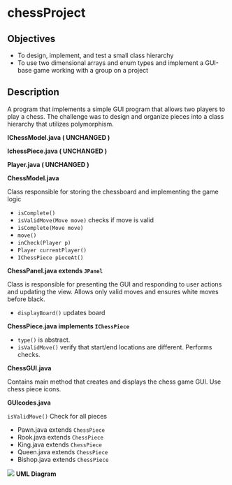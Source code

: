 # chessProject
## Objectives
- To design, implement, and test a small class hierarchy 
- To use two dimensional arrays and enum types and implement a GUI-base game 
working with a group on a project 

## Description
A program that implements a simple GUI program that allows two players to play a chess. The challenge was to design and organize pieces into a class hierarchy that utilizes polymorphism. 

**IChessModel.java ( UNCHANGED )** 

**IchessPiece.java ( UNCHANGED )** 

**Player.java ( UNCHANGED )** 

**ChessModel.java**

Class responsible for storing the chessboard and implementing the game logic
- `isComplete()`  
- `isValidMove(Move move)` checks if move is valid
- `isComplete(Move move)` 
- `move()` 
- `inCheck(Player p)`
- `Player currentPlayer()`
- `IChessPiece pieceAt()`

**ChessPanel.java extends `JPanel`**

Class is responsible for presenting the GUI and responding to user actions and updating the view. Allows only valid moves and ensures white moves before black. 
- `displayBoard()` updates board

**ChessPiece.java implements `IChessPiece`** 

- `type()` is abstract.
- `isValidMove()`  verify that start/end locations are different. Performs checks.

**ChessGUI.java**

Contains main method that creates and displays the chess game GUI. Use chess piece icons. 

**GUIcodes.java**

 `isValidMove()` Check for all pieces
 - Pawn.java extends `ChessPiece` 
 - Rook.java extends `ChessPiece`
- King.java extends `ChessPiece` 
- Queen.java extends `ChessPiece`
- Bishop.java extends `ChessPiece`

![](https://i.imgur.com/DFecr70.png)
**UML Diagram**
